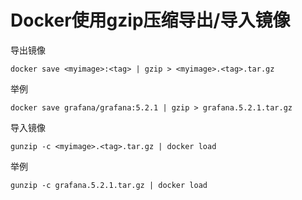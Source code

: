 # Docker使用gzip压缩导出/导入镜像

导出镜像

    docker save <myimage>:<tag> | gzip > <myimage>.<tag>.tar.gz

举例

    docker save grafana/grafana:5.2.1 | gzip > grafana.5.2.1.tar.gz

导入镜像

    gunzip -c <myimage>.<tag>.tar.gz | docker load

举例

    gunzip -c grafana.5.2.1.tar.gz | docker load
